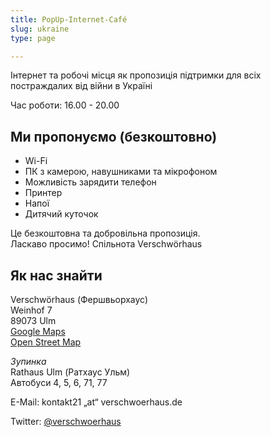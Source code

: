 ```yaml
---
title: PopUp-Internet-Café
slug: ukraine
type: page

---
```


Інтернет та робочі місця як пропозиція підтримки для всіх постраждалих від війни в Україні

Час роботи:  16.00 - 20.00


## Ми пропонуємо (безкоштовно)
* Wi-Fi
* ПК з камерою, навушниками та мікрофоном
* Можливість зарядити телефон
* Принтер
* Напої
* Дитячий куточок

Це безкоштовна та добровільна пропозиція.  
Ласкаво просимо! Спільнота Verschwörhaus

## Як нас знайти

Verschwörhaus (Фершвьорхаус)<br />
Weinhof 7<br />
89073 Ulm<br />
[Google Maps][1]<br />
[Open Street Map][2]<br />

*Зупинка*<br />
Rathaus Ulm (Ратхаус Ульм)<br />
Автобуси 4, 5, 6, 71, 77<br />


E-Mail: kontakt21 „at“ verschwoerhaus.de

Twitter: [@verschwoerhaus][3]


 [1]: https://goo.gl/maps/nGK74zhfdT71eHDL7
 [2]: https://www.openstreetmap.org/node/1437402543#map=19/48.39655/9.99014
 [3]: https://twitter.com/verschwoerhaus/
